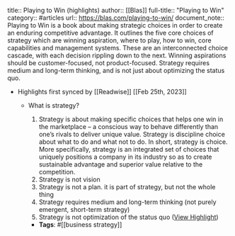 title:: Playing to Win (highlights)
author:: [[Blas]]
full-title:: "Playing to Win"
category:: #articles
url:: https://blas.com/playing-to-win/
document_note:: Playing to Win is a book about making strategic choices in order to create an enduring competitive advantage. It outlines the five core choices of strategy which are winning aspiration, where to play, how to win, core capabilities and management systems. These are an interconnected choice cascade, with each decision rippling down to the next. Winning aspirations should be customer-focused, not product-focused. Strategy requires medium and long-term thinking, and is not just about optimizing the status quo.

- Highlights first synced by [[Readwise]] [[Feb 25th, 2023]]
	- What is strategy?
	  
	  1.  Strategy is about making specific choices that helps one win in the marketplace – a conscious way to behave differently than one’s rivals to deliver unique value. Strategy is discipline choice about what to do and what not to do. In short, strategy is choice. More specifically, strategy is an integrated set of choices that uniquely positions a company in its industry so as to create sustainable advantage and superior value relative to the competition.
	  2.  Strategy is not vision
	  3.  Strategy is not a plan. it is part of strategy, but not the whole thing
	  4.  Strategy requires medium and long-term thinking (not purely emergent, short-term strategy)
	  5.  Strategy is not optimization of the status quo ([View Highlight](https://read.readwise.io/read/01gt1c2qvts2ckcwa4s61esnm9))
		- **Tags**: #[[business strategy]]